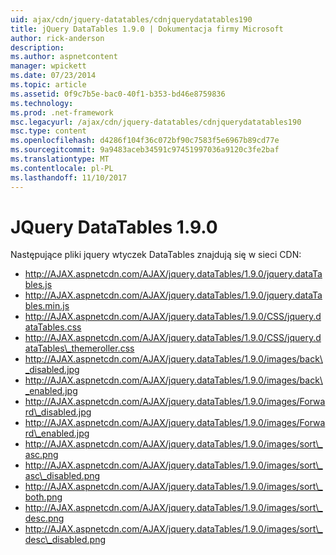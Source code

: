 ```yaml
---
uid: ajax/cdn/jquery-datatables/cdnjquerydatatables190
title: jQuery DataTables 1.9.0 | Dokumentacja firmy Microsoft
author: rick-anderson
description: 
ms.author: aspnetcontent
manager: wpickett
ms.date: 07/23/2014
ms.topic: article
ms.assetid: 0f9c7b5e-bac0-40f1-b353-bd46e8759836
ms.technology: 
ms.prod: .net-framework
msc.legacyurl: /ajax/cdn/jquery-datatables/cdnjquerydatatables190
msc.type: content
ms.openlocfilehash: d4286f104f36c072bf90c7583f5e6967b89cd77e
ms.sourcegitcommit: 9a9483aceb34591c97451997036a9120c3fe2baf
ms.translationtype: MT
ms.contentlocale: pl-PL
ms.lasthandoff: 11/10/2017
---
```

<a name="jquery-datatables-190"></a>JQuery DataTables 1.9.0
====================
Następujące pliki jquery wtyczek DataTables znajdują się w sieci CDN:

- http://AJAX.aspnetcdn.com/AJAX/jquery.dataTables/1.9.0/jquery.dataTables.js
- http://AJAX.aspnetcdn.com/AJAX/jquery.dataTables/1.9.0/jquery.dataTables.min.js
- http://AJAX.aspnetcdn.com/AJAX/jquery.dataTables/1.9.0/CSS/jquery.dataTables.css
- http://AJAX.aspnetcdn.com/AJAX/jquery.dataTables/1.9.0/CSS/jquery.dataTables\_themeroller.css
- http://AJAX.aspnetcdn.com/AJAX/jquery.dataTables/1.9.0/images/back\_disabled.jpg
- http://AJAX.aspnetcdn.com/AJAX/jquery.dataTables/1.9.0/images/back\_enabled.jpg
- http://AJAX.aspnetcdn.com/AJAX/jquery.dataTables/1.9.0/images/Forward\_disabled.jpg
- http://AJAX.aspnetcdn.com/AJAX/jquery.dataTables/1.9.0/images/Forward\_enabled.jpg
- http://AJAX.aspnetcdn.com/AJAX/jquery.dataTables/1.9.0/images/sort\_asc.png
- http://AJAX.aspnetcdn.com/AJAX/jquery.dataTables/1.9.0/images/sort\_asc\_disabled.png
- http://AJAX.aspnetcdn.com/AJAX/jquery.dataTables/1.9.0/images/sort\_both.png
- http://AJAX.aspnetcdn.com/AJAX/jquery.dataTables/1.9.0/images/sort\_desc.png
- http://AJAX.aspnetcdn.com/AJAX/jquery.dataTables/1.9.0/images/sort\_desc\_disabled.png
